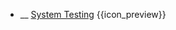 * __ [System Testing]({{baseUrl}}/testing/testingTypes/systemTesting) <trigger for="pop:testing-systemTesting-preview">{{icon_preview}}</trigger>

<popover id="pop:testing-systemTesting-preview" header="{{icon_preview}} System Testing" placement="right">
  <div slot="content">
    <include src=".\preview.md" />
  </div>
</popover>
